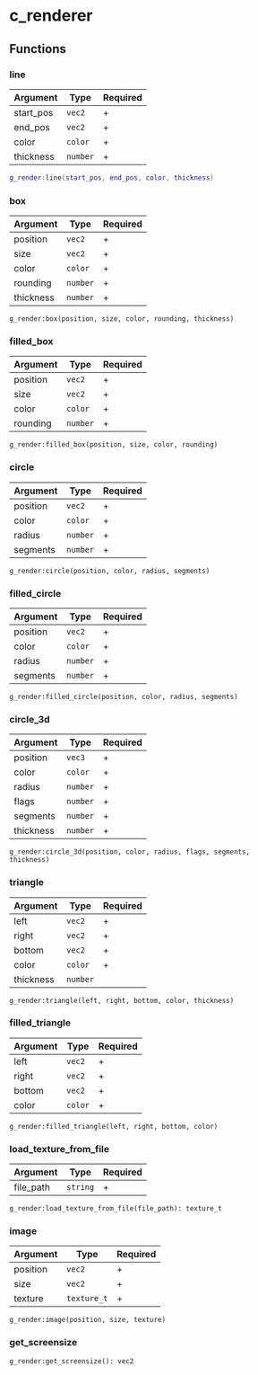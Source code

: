 # c\_renderer

## Functions

### line

| Argument   | Type     | Required |
| ---------- | -------- | -------- |
| start\_pos | `vec2`   | +        |
| end\_pos   | `vec2`   | +        |
| color      | `color`  | +        |
| thickness  | `number` | +        |

```lua
g_render:line(start_pos, end_pos, color, thickness)
```

### box

| Argument  | Type     | Required |
| --------- | -------- | -------- |
| position  | `vec2`   | +        |
| size      | `vec2`   | +        |
| color     | `color`  | +        |
| rounding  | `number` | +        |
| thickness | `number` | +        |

```
g_render:box(position, size, color, rounding, thickness)
```

### filled\_box

| Argument | Type     | Required |
| -------- | -------- | -------- |
| position | `vec2`   | +        |
| size     | `vec2`   | +        |
| color    | `color`  | +        |
| rounding | `number` | +        |

```
g_render:filled_box(position, size, color, rounding)
```

### circle

| Argument | Type     | Required |
| -------- | -------- | -------- |
| position | `vec2`   | +        |
| color    | `color`  | +        |
| radius   | `number` | +        |
| segments | `number` | +        |

```
g_render:circle(position, color, radius, segments)
```

### filled\_circle

| Argument | Type     | Required |
| -------- | -------- | -------- |
| position | `vec2`   | +        |
| color    | `color`  | +        |
| radius   | `number` | +        |
| segments | `number` | +        |

```
g_render:filled_circle(position, color, radius, segments)
```

### circle\_3d

| Argument  | Type     | Required |
| --------- | -------- | -------- |
| position  | `vec3`   | +        |
| color     | `color`  | +        |
| radius    | `number` | +        |
| flags     | `number` | +        |
| segments  | `number` | +        |
| thickness | `number` | +        |

```
g_render:circle_3d(position, color, radius, flags, segments, thickness)
```

### triangle

| Argument  | Type     | Required |
| --------- | -------- | -------- |
| left      | `vec2`   | +        |
| right     | `vec2`   | +        |
| bottom    | `vec2`   | +        |
| color     | `color`  | +        |
| thickness | `number` |          |

```
g_render:triangle(left, right, bottom, color, thickness)
```

### filled\_triangle

| Argument | Type    | Required |
| -------- | ------- | -------- |
| left     | `vec2`  | +        |
| right    | `vec2`  | +        |
| bottom   | `vec2`  | +        |
| color    | `color` | +        |

```
g_render:filled_triangle(left, right, bottom, color)
```

### load\_texture\_from\_file

| Argument   | Type     | Required |
| ---------- | -------- | -------- |
| file\_path | `string` | +        |

```
g_render:load_texture_from_file(file_path): texture_t
```

### image

| Argument | Type        | Required |
| -------- | ----------- | -------- |
| position | `vec2`      | +        |
| size     | `vec2`      | +        |
| texture  | `texture_t` | +        |

```
g_render:image(position, size, texture)
```

### get\_screensize

```
g_render:get_screensize(): vec2
```
